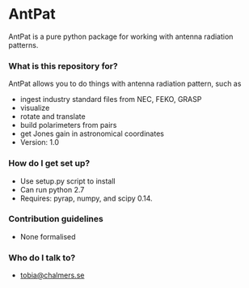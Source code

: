 # AntPat #

AntPat is a pure python package for working with antenna radiation patterns.

### What is this repository for? ###

AntPat allows you to do things with antenna radiation pattern, such as

* ingest industry standard files from NEC, FEKO, GRASP
* visualize
* rotate and translate
* build polarimeters from pairs
* get Jones gain in astronomical coordinates  
* Version: 1.0

### How do I get set up? ###

* Use setup.py script to install
* Can run python 2.7 
* Requires: pyrap, numpy, and scipy 0.14.

### Contribution guidelines ###

* None formalised

### Who do I talk to? ###

* tobia@chalmers.se
